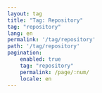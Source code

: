 ```yaml
---
layout: tag
title: "Tag: Repository"
tag: "repository"
lang: en
permalink: '/tag/repository'
path: '/tag/repository'
pagination:
    enabled: true
    tag: "repository"
    permalink: /page/:num/
    locale: en
---
```


